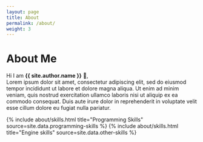 ```yaml
---
layout: page
title: About
permalink: /about/
weight: 3
---
```


# **About Me**

Hi I am **{{ site.author.name }}** :wave:,<br>
Lorem ipsum dolor sit amet, consectetur adipiscing elit, sed do eiusmod tempor incididunt ut labore et dolore magna aliqua. Ut enim ad minim veniam, quis nostrud exercitation ullamco laboris nisi ut aliquip ex ea commodo consequat. Duis aute irure dolor in reprehenderit in voluptate velit esse cillum dolore eu fugiat nulla pariatur.

<div class="row">
{% include about/skills.html title="Programming Skills" source=site.data.programming-skills %}
{% include about/skills.html title="Engine skills" source=site.data.other-skills %}
</div>

<!--
타임라인; 어떤 주제 넣을지 생각해보기
프로젝트 나열해도 고내찮ㅇ르지도
  오픈소스 프로젝트
*  캡스톤 프로제트
*  논문경진대회
*  개인 프로젝트

<div class="row">
{% include about/timeline.html %}
</div>
-->
